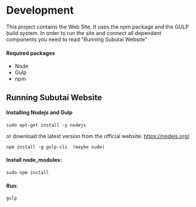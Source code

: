 # Development

This project contains the Web Site. It uses the npm package and the GULP build system. In order to run the site and connect all dependent components you need to read "Running Subutai Website"

#### Required packages

 * Node
 * Gulp
 * npm


## Running Subutai Website

#### Installing Nodejs and Gulp
```
sudo apt-get install -y nodejs
```

or download the latest version from the official website: https://nodejs.org/

```
npm install -g gulp-cli  (maybe sudo)
```


#### Install node_modules:
```
sudo npm install
```

#### Run:

```
gulp
```

